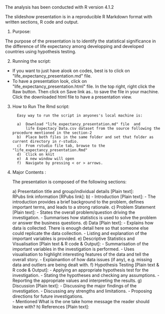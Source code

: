 The analysis has been conducted with R version 4.1.2

The slideshow presentation is in a reproducible R Markdown format with written sections, R code and output. 

1) Purpose:

The purpose of the presentation is to identify the statistical significance in the difference of life expectancy 
among developping and developed countries using hypothesis testing.

2) Running the script:

- If you want to just have alook on codes, best is to click on "life_expectancy_presentation.md" file.
- To have a presentation look, click on "life_expectancy_presentation.html" file. In the top right, right click the Raw button. 
  Then click on Save link as.. to save the file in your machine. Click the downloaded html file to have a presentation view.

3) How to Run The Rmd script:

         Easy way to run the script in anyones's local machine is:

         a)  Download "life_expectancy_presentation.md" file  and 
             life Expectacy Data.csv dataset from the source following the procedure mentioned in the section-2 
         b)  Place both files in the same folder and set that folder as current directory in r-studio.
         c)  From rstudio file tab, browse to the "life_expectancy_presentation.Rmd"
         d)  Click on knit
         e)  A new window will open 
         f)  Navigate by pressing < or > arrows.

4) Major Contents :

	The presentation is composed of the following sections:
	
	a)	Presentation title and group/individual details [Plain text]: 	
	 	RPubs link information  [RPubs link]: 
	b)	- Introduction [Plain text]: 
		- The introduction provides a brief background to the problem, defines important terms, and leads to a strong rationale.
	c)	Problem Statement [Plain text]: 
		- States the overall problem/question driving the investigation. 
		- Summarises how statistics is used to solve the problem or answer the business questions.
	d)	Data [Plain text]: 
		- Explains how data is collected. There is enough detail here so that someone else could replicate the data collection. 
		- Listing and explanation of the important variables is provided.
	e)	Descriptive Statistics and Visualisation [Plain text & R code & Output]: 
		- Summarisation of the important variables in the investigation is performed. 
		- Uses visualisation to highlight interesting features of the data and tell the overall story. 
		- Explainantion of how data issues (if any), e.g. missing data and outliers are being dealt with.
	f)	Hypothesis Testing [Plain text & R code & Output]: 
		- Applying an appropriate hypothesis test for the investigation. 
		- Stating the hypotheses and checking any assumptions. 
		- Reporting the appropriate values and interpreting the results.
	g)	Discussion [Plain text]: 
		- Discussing the major findings of the investigation. 
		- Discussing any strengths and limitations. 
		- Proposing directions for future investigations.  
		- Mentioned What is the one take home message the reader should leave with?
	h)	References [Plain text]:



